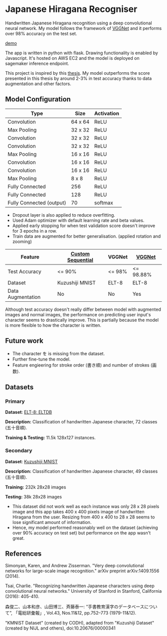 # Japanese Hiragana Recogniser
Handwritten Japanese Hiragana recognition using a deep convolutional neural network. My model follows the framework of [VGGNet](https://arxiv.org/abs/1409.1556) and it performs over 98% accuracy on the test set.

[demo](http://3.26.65.5/)

The app is written in python with flask. Drawing functionality is enabled by Javascript. It's hosted on AWS EC2 and the model is deployed on sagemaker inference endpoint.

This project is inspired by this [thesis](http://cs231n.stanford.edu/reports/2016/pdfs/262_Report.pdf). My model outperforms the score presented in this thesis by around 2-3% in test accuracy thanks to data augmentation and other factors.

## Model Configuration

| Type                     | Size    | Activation |
| ------------------------ | ------- | ---------- |
| Convolution              | 64 x 64 | ReLU       |
| Max Pooling              | 32 x 32 | ReLU       |
| Convolution              | 32 x 32 | ReLU       |
| Convolution              | 32 x 32 | ReLU       |
| Max Pooling              | 16 x 16 | ReLU       |
| Convolution              | 16 x 16 | ReLU       |
| Convolution              | 16 x 16 | ReLU       |
| Max Pooling              | 8 x 8   | ReLU       |
| Fully Connected          | 256     | ReLU       |
| Fully Connected          | 128     | ReLU       |
| Fully Connected (output) | 70      | softmax    |

- Dropout layer is also applied to reduce overfitting.
- Used Adam optimizer with default learning rate and beta values.
- Applied early stopping for when test validation score doesn't improve for 3 epochs in a row.
- Train data are augmented for better generalisation. (applied rotation and zooming)

| Feature           | [Custom Sequential](https://github.com/Fuki-UoA/hiragana-recogniser/blob/main/ml/hiragana-classification.ipynb) | VGGNet | [VGGNet](https://github.com/Fuki-UoA/hiragana-recogniser/blob/main/ml/hiragana-classificationV2.ipynb) |
| ----------------- | ------------------------------------------------------------ | -------- | ------------------------------------------------------------ |
| Test Accuracy     | <= 90%                                                       | <= 98%   | <=  98.88%                                                   |
| Dataset           | Kuzushiji MNIST                                              | ELT-8    | ELT-8                                                        |
| Data Augmentation | No                                                           | No       | Yes                                                          |

Although test accuracy doesn't really differ between model with augmented images and normal images, the performance on predicting user input's character seems to drastically improve. This is partially because the model is more flexible to how the character is written.

## Future work

- The character を is missing from the dataset.
- Further fine-tune the model.
- Feature engieering for stroke order (書き順) and number of strokes (画数).

## Datasets

### Primary

**Dataset**: [ELT-8: ELTDB](http://etlcdb.db.aist.go.jp/specification-of-etl-8)

**Description:** Classification of handwritten Japanese character, 72 classes (五十音順).

**Training & Testing:** 11.5k 128x127 instances.

### Secondary 

**Dataset**: [Kuzushiji MNIST](https://github.com/rois-codh/kmnist)

**Description:** Classification of handwritten Japanese character, 49 classes (五十音順).

**Training:** 232k 28x28 images

**Testing:** 38k 28x28 images

- This dataset did not work well as each instance was only 28 x 28 pixels image and this app takes 400 x 400 pixels image of handwritten Hiragana from the user. Resizing from 400 x 400 to 28 x 28 seems to lose significant amount of information.
- Hence, my model performed reasonably well on the dataset (achieving over 90% accuracy on test set) but performance on the app wasn't great.

## References

Simonyan, Karen, and Andrew Zisserman. "Very deep convolutional networks for large-scale image recognition." arXiv preprint arXiv:1409.1556 (2014).

Tsai, Charlie. "Recognizing handwritten Japanese characters using deep convolutional neural networks." University of Stanford in Stanford, California (2016): 405-410.

森俊二、山本和彦、山田博三、斉藤泰一: “手書教育漢字のデータベースについて”, 「電総研彙報」, Vol.43, Nos.11&12, pp.752–773 (1979-11&12).

"KMNIST Dataset" (created by CODH), adapted from "Kuzushiji Dataset" (created by NIJL and others), doi:10.20676/00000341
